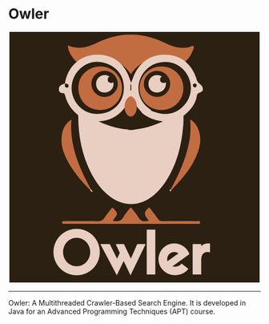 # Owler
<p align="center">
  <img src="./code/frontend/src/Styles/img/Owl.png" alt="Owler">
</p>

---
Owler: A Multithreaded Crawler-Based Search Engine. It is developed in Java for an Advanced Programming Techniques (APT) course.

